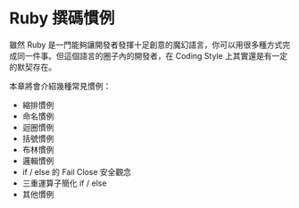 # Ruby 撰碼慣例

雖然 Ruby 是一門能夠讓開發者發揮十足創意的魔幻語言，你可以用很多種方式完成同一件事。但這個語言的圈子內的開發者，在 Coding Style 上其實還是有一定的默契存在。

本章將會介紹幾種常見慣例：

* 縮排慣例
* 命名慣例
* 迴圈慣例
* 括號慣例
* 布林慣例
* 邏輯慣例
* if / else 的 Fail Close 安全觀念
* 三重運算子簡化 if / else
* 其他慣例